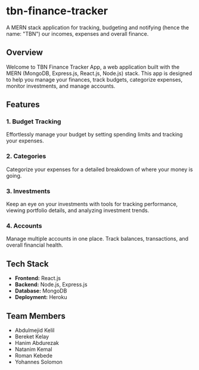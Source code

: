 # tbn-finance-tracker
A MERN stack application for tracking, budgeting and notifying (hence the name: "TBN") our incomes, expenses and overall finance.

## Overview

Welcome to TBN Finance Tracker App, a web application built with the MERN (MongoDB, Express.js, React.js, Node.js) stack. This app is designed to help you manage your finances, track budgets, categorize expenses, monitor investments, and manage accounts.

## Features

### 1. Budget Tracking

Effortlessly manage your budget by setting spending limits and tracking your expenses.

### 2. Categories

Categorize your expenses for a detailed breakdown of where your money is going.

### 3. Investments

Keep an eye on your investments with tools for tracking performance, viewing portfolio details, and analyzing investment trends.

### 4. Accounts

Manage multiple accounts in one place. Track balances, transactions, and overall financial health.

## Tech Stack

- **Frontend:** React.js
- **Backend:** Node.js, Express.js
- **Database:** MongoDB
- **Deployment:** Heroku





## Team Members

- Abdulmejid Kelil
- Bereket Kelay
- Hanim Abdurezak
- Natanim Kemal
- Roman Kebede
- Yohannes Solomon 
